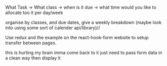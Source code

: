 What Task -> What class -> when is it due -> what time would you like to allocate too it per day/week

organise by classes, and due dates, give a weekly breakdown (maybe look into using some sort of calender api/library)//

Use redux and the example on the react-hook-form website to setup transfer between pages.

this is hurting my brain imma come back to it just need to pass form data in a clean way then display it
